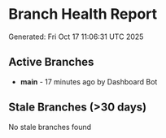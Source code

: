 # Branch Health Report
Generated: Fri Oct 17 11:06:31 UTC 2025

## Active Branches
- **main** - 17 minutes ago by Dashboard Bot

## Stale Branches (>30 days)
No stale branches found
